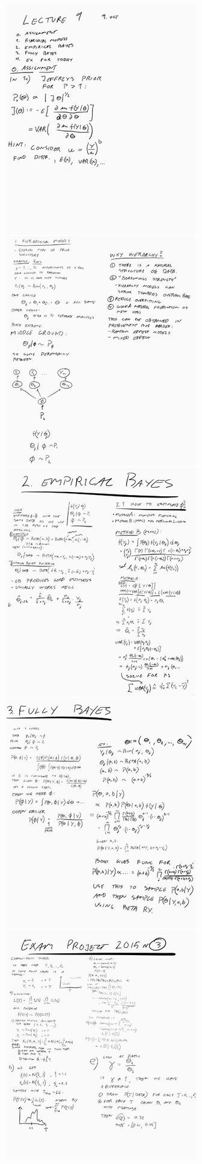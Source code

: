 <img alt="lecture9-f5e209ca.png" src="assets/lecture9-f5e209ca.png" width="" height="" >

<img alt="lecture9-ca7bbe73.png" src="assets/lecture9-ca7bbe73.png" width="" height="" >

<img alt="lecture9-6b5c6163.png" src="assets/lecture9-6b5c6163.png" width="" height="" >

<img alt="lecture9-da2feebe.png" src="assets/lecture9-da2feebe.png" width="" height="" >

<img alt="lecture9-6894c4d1.png" src="assets/lecture9-6894c4d1.png" width="" height="" >

